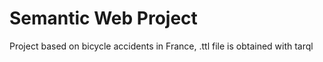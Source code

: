 # Semantic Web Project 
 Project based on bicycle accidents in France, .ttl file is obtained with tarql
